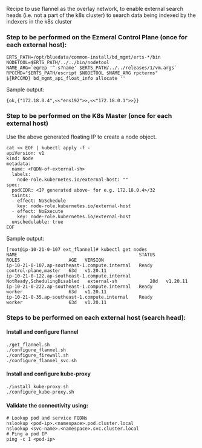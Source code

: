 Recipe to use flannel as the overlay network, to enable external search heads (i.e. not a part of the k8s cluster) to search data being indexed by the indexers in the k8s cluster

### Step to be performed on the Ezmeral Control Plane (once for each external host):
```
ERTS_PATH=/opt/bluedata/common-install/bd_mgmt/erts-*/bin
NODETOOL=$ERTS_PATH/../../bin/nodetool
NAME_ARG=`egrep '^-s?name' $ERTS_PATH/../../releases/1/vm.args`
RPCCMD="$ERTS_PATH/escript $NODETOOL $NAME_ARG rpcterms"
${RPCCMD} bd_mgmt_api_float_info allocate ''
```

Sample output:
```
{ok,{"172.18.0.4",<<"ens192">>,<<"172.18.0.1">>}}
```

### Step to be performed on the K8s Master (once for each external host)
Use the above generated floating IP to create a node object.
```
cat << EOF | kubectl apply -f -
apiVersion: v1
kind: Node
metadata:
  name: <FQDN-of-external-sh>
  labels:
    node-role.kubernetes.io/external-host: ""
spec:
  podCIDR: <IP generated above- for e.g. 172.18.0.4>/32
  taints:
  - effect: NoSchedule
    key: node-role.kubernetes.io/external-host
  - effect: NoExecute
    key: node-role.kubernetes.io/external-host
  unschedulable: true
EOF
```

Sample output:
```
[root@ip-10-21-0-107 ext_flannel]# kubectl get nodes
NAME                                             STATUS                        ROLES                  AGE   VERSION
ip-10-21-0-107.ap-southeast-1.compute.internal   Ready                         control-plane,master   63d   v1.20.11
ip-10-21-0-122.ap-southeast-1.compute.internal   NotReady,SchedulingDisabled   external-sh            28d   v1.20.11
ip-10-21-0-222.ap-southeast-1.compute.internal   Ready                         worker                 63d   v1.20.11
ip-10-21-0-35.ap-southeast-1.compute.internal    Ready                         worker                 63d   v1.20.11
```

### Steps to be performed on each external host (search head):

#### Install and configure flannel
```
./get_flannel.sh 
./configure_flannel.sh
./configure_firewall.sh  
./configure_flannel_svc.sh 
```

#### Install and configure kube-proxy
```
./install_kube-proxy.sh
./configure_kube-proxy.sh
```

#### Validate the connectivity using:
```
# Lookup pod and service FQDNs
nslookup <pod-ip>.<namespace>.pod.cluster.local
nslookup <svc-name>.<namespace>.svc.cluster.local
# Ping a pod IP
ping -c 1 <pod-ip>
```	
